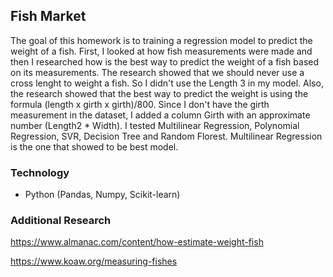 
## Fish Market 

The goal of this homework is to training a regression model to predict the weight of a fish.
First, I looked at how fish measurements were made and then I researched how is the best way to predict the weight of a fish based on its measurements. 
The research showed that we should never use a cross lenght to weight a fish. So I didn't use the Length 3 in my model.
Also, the research showed that the best way to predict the weight is using the formula (length x girth x girth)/800.
Since I don't have the girth measurement in the dataset, I added a column Girth with an approximate number (Length2 * Width).
I tested Multilinear Regression, Polynomial Regression, SVR, Decision Tree and Random Florest. Multilinear Regression is the one that showed to be best model.


### Technology

* Python (Pandas, Numpy, Scikit-learn)


### Additional Research

https://www.almanac.com/content/how-estimate-weight-fish

https://www.koaw.org/measuring-fishes

